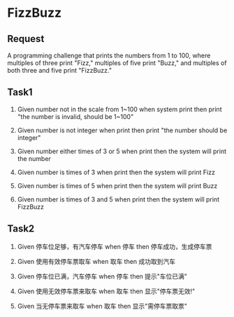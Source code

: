 # FizzBuzz
## Request
A programming challenge that prints the numbers from 1 to 100, where multiples of three print "Fizz," multiples of five print "Buzz," and multiples of both three and five print "FizzBuzz."
## Task1
1. Given number not in the scale from 1~100
   when system print
   then print "the number is invalid,  should be 1~100"
   
2. Given number is not integer
   when print
   then print "the number should be integer"
   
3. Given number either times of 3 or 5 
   when print
   then the system will print the number
   
2. Given number is times of 3
   when print
   then the system will print Fizz
   
3. Given number is times of 5
   when print
   then the system will print Buzz
   
4. Given number is times of 3 and 5
   when print
   then the system will print FizzBuzz
   
   
## Task2
   
1. Given 停车位足够，有汽车停车
   when  停车
   then  停车成功，生成停车票
      
2. Given 使用有效停车票取车
   when  取车
   then  成功取到汽车

3. Given 停车位已满，汽车停车
   when  停车
   then  提示"车位已满"
   
4. Given 使用无效停车票来取车
   when  取车
   then  显示"停车票无效!"
   
5. Given 当无停车票来取车
   when  取车
   then  显示"需停车票取票"

